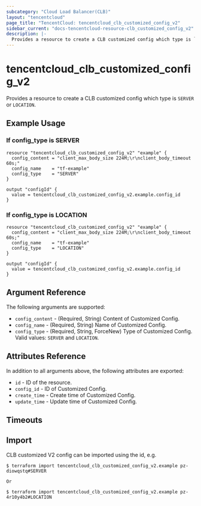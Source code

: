 ```yaml
---
subcategory: "Cloud Load Balancer(CLB)"
layout: "tencentcloud"
page_title: "TencentCloud: tencentcloud_clb_customized_config_v2"
sidebar_current: "docs-tencentcloud-resource-clb_customized_config_v2"
description: |-
  Provides a resource to create a CLB customized config which type is `SERVER` or `LOCATION`.
---
```


# tencentcloud_clb_customized_config_v2

Provides a resource to create a CLB customized config which type is `SERVER` or `LOCATION`.

## Example Usage

### If config_type is SERVER

```hcl
resource "tencentcloud_clb_customized_config_v2" "example" {
  config_content = "client_max_body_size 224M;\r\nclient_body_timeout 60s;"
  config_name    = "tf-example"
  config_type    = "SERVER"
}

output "configId" {
  value = tencentcloud_clb_customized_config_v2.example.config_id
}
```

### If config_type is LOCATION

```hcl
resource "tencentcloud_clb_customized_config_v2" "example" {
  config_content = "client_max_body_size 224M;\r\nclient_body_timeout 60s;"
  config_name    = "tf-example"
  config_type    = "LOCATION"
}

output "configId" {
  value = tencentcloud_clb_customized_config_v2.example.config_id
}
```

## Argument Reference

The following arguments are supported:

* `config_content` - (Required, String) Content of Customized Config.
* `config_name` - (Required, String) Name of Customized Config.
* `config_type` - (Required, String, ForceNew) Type of Customized Config. Valid values: `SERVER` and `LOCATION`.

## Attributes Reference

In addition to all arguments above, the following attributes are exported:

* `id` - ID of the resource.
* `config_id` - ID of Customized Config.
* `create_time` - Create time of Customized Config.
* `update_time` - Update time of Customized Config.


## Timeouts

<no value>


## Import

CLB customized V2 config can be imported using the id, e.g.

```
$ terraform import tencentcloud_clb_customized_config_v2.example pz-diowqstq#SERVER

Or

$ terraform import tencentcloud_clb_customized_config_v2.example pz-4r10y4b2#LOCATION
```

